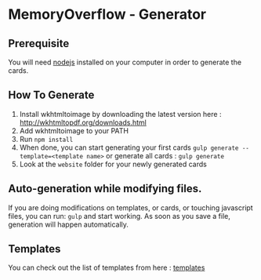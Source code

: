 # MemoryOverflow - Generator

## Prerequisite

You will need [nodejs](http://nodejs.org/) installed on your computer in order to generate the cards.

## How To Generate

1. Install wkhtmltoimage by downloading the latest version here : http://wkhtmltopdf.org/downloads.html
2. Add wkhtmltoimage to your PATH
3. Run ```npm install```
4. When done, you can start generating your first cards ```gulp generate --template=<template name>``` or generate all cards : ```gulp generate```
5. Look at the `website` folder for your newly generated cards

## Auto-generation while modifying files.

If you are doing modifications on templates, or cards, or touching javascript files, you can run: ```gulp``` and start working. As soon as you save a file, generation will happen automatically.

## Templates

You can check out the list of templates from here : [templates](https://github.com/CodeCorico/MemoryOverflow/tree/master/templates)

